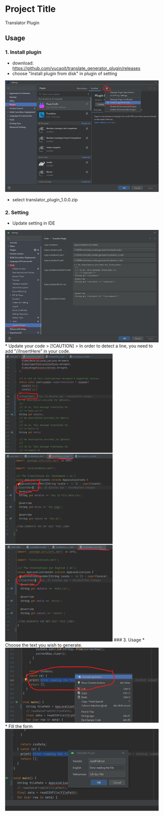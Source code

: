 
# Project Title

Translator Plugin


## Usage

### 1. Install plugin
* download: https://github.com/vucaoit/translate_generator_plugin/releases
* choose "Install plugin from disk" in plugin of setting
<img src="https://github.com/vucaoit/translate_generator_plugin/blob/master/images/step1.png" width="500" title="hover text">

* select translator_plugin_1.0.0.zip
### 2. Setting
* Update setting in IDE
<img src="https://github.com/vucaoit/translate_generator_plugin/blob/master/images/step2.png" width="500" title="hover text">
* Update your code
> [!CAUTION]
> In order to detect a line, you need to add "//InsertHere" in your code.
<img src="https://github.com/vucaoit/translate_generator_plugin/blob/master/images/step3_1.png" width="350" title="hover text">
<img src="https://github.com/vucaoit/translate_generator_plugin/blob/master/images/step3_2.png" width="350" title="hover text">
<img src="https://github.com/vucaoit/translate_generator_plugin/blob/master/images/step3_3.png" width="350" title="hover text">
### 3. Usage
* Choose the text you wish to generate.
<img src="https://github.com/vucaoit/translate_generator_plugin/blob/master/images/step4.png" width="500" title="hover text">
* Fill the form
<img src="https://github.com/vucaoit/translate_generator_plugin/blob/master/images/step5.png" width="500" title="hover text">
